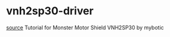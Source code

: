 # vnh2sp30-driver

[source](https://www.instructables.com/Monster-Motor-Shield-VNH2SP30/) Tutorial for Monster Motor Shield VNH2SP30 by mybotic